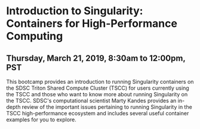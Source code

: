 # Introduction to Singularity: Containers for High-Performance Computing

## Thursday, March 21, 2019, 8:30am to 12:00pm, PST

This bootcamp provides an introduction to running Singularity containers on the SDSC 
Triton Shared Compute Cluster (TSCC) for users currently using the TSCC and those who want to 
know more about running Singularity on the TSCC. SDSC's computational scientist Marty Kandes 
provides an in-depth review of the important issues pertaining to running Singularity in the 
TSCC high-performance ecosystem and includes several useful container examples for you to explore.
